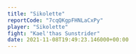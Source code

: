 ```yaml
---
title: "Sikolette"
reportCode: "7cqQKgpFHNLaCxPy"
player: "Sikolette"
fight: "Kael'thas Sunstrider"
date: 2021-11-08T19:49:23.146000+00:00
---
```

